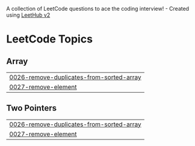 A collection of LeetCode questions to ace the coding interview! - Created using [LeetHub v2](https://github.com/arunbhardwaj/LeetHub-2.0)
<!---LeetCode Topics Start-->
# LeetCode Topics
## Array
|  |
| ------- |
| [0026-remove-duplicates-from-sorted-array](https://github.com/TosaOdiase/LeetCode-GRIND-2025/tree/master/0026-remove-duplicates-from-sorted-array) |
| [0027-remove-element](https://github.com/TosaOdiase/LeetCode-GRIND-2025/tree/master/0027-remove-element) |
## Two Pointers
|  |
| ------- |
| [0026-remove-duplicates-from-sorted-array](https://github.com/TosaOdiase/LeetCode-GRIND-2025/tree/master/0026-remove-duplicates-from-sorted-array) |
| [0027-remove-element](https://github.com/TosaOdiase/LeetCode-GRIND-2025/tree/master/0027-remove-element) |
<!---LeetCode Topics End-->